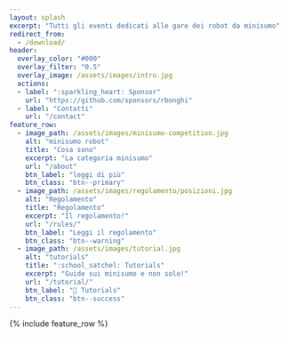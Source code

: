 ```yaml
---
layout: splash
excerpt: "Tutti gli eventi dedicati alle gare dei robot da minisumo"
redirect_from:
  - /download/
header:
  overlay_color: "#000"
  overlay_filter: "0.5"
  overlay_image: /assets/images/intro.jpg
  actions:
  - label: ":sparkling_heart: Sponsor"
    url: "https://github.com/sponsors/rbonghi"
  - label: "Contatti"
    url: "/contact"
feature_row:
  - image_path: /assets/images/minisumo-competition.jpg
    alt: "minisumo robot"
    title: "Cosa sono"
    excerpt: "La categoria minisumo"
    url: "/about"
    btn_label: "leggi di più"
    btn_class: "btn--primary"
  - image_path: /assets/images/regolamento/posizioni.jpg
    alt: "Regolamento"
    title: "Regolamento"
    excerpt: "Il regolamento!"
    url: "/rules/"
    btn_label: "Leggi il regolamento"
    btn_class: "btn--warning"
  - image_path: /assets/images/tutorial.jpg
    alt: "tutorials"
    title: ":school_satchel: Tutorials"
    excerpt: "Guide sui minisumo e non solo!"
    url: "/tutorial/"
    btn_label: "💯 Tutorials"
    btn_class: "btn--success"
---
```


{% include feature_row %}